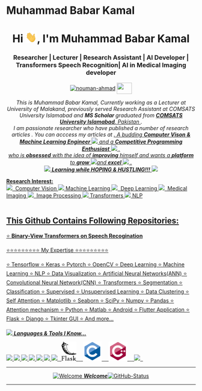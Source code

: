 # Muhammad Babar Kamal
<h1 align="center">Hi <img src="https://raw.githubusercontent.com/ABSphreak/ABSphreak/master/gifs/Hi.gif" width="30px">, I'm Muhammad Babar Kamal</h1>
<h3 align="center"> Researcher | Lecturer | Research Assistant | AI Developer | Transformers Speech Recognition| AI in Medical Imaging developer  </h3>
<p align="center">
<a href="https://www.linkedin.com/in/muhammad-babar-kamal-153607151/" target="blank"><img align="center" src="https://cdn.jsdelivr.net/npm/simple-icons@3.0.1/icons/linkedin.svg" alt="nouman-ahmad" height="30" width="40" /></a>
<a href = "mailto: muhammadbabarkamal@gmail.com"><img align="center" src="https://simpleicons.org/icons/gmail.svg" height="30" width="40" /></a>
</p>
</p>
 
 
<p align="center">
  <em>
    This is Muhammad Babar Kamal, Currently working as a Lecturer at University of Malakand, previously served Research Assistant at COMSATS University Islamabad and  <b>MS Scholar </b> graduated from <a href="http://islamabad.comsats.edu.pk/"> <b>COMSATS University Islamabad</b>, Pakistan </a>. <br>
    I am passionate researcher who have published a number of research articles . You can acccess my articles at <a href="https://scholar.google.com.pk/citations?user=7ep2qYEAAAAJ&hl=en"> .
    A budding <b>Computer Vison & Machine Learning Engineer</b> <img src="https://github.com/TheDudeThatCode/TheDudeThatCode/blob/master/Assets/Developer.gif" width="30px"> and a <b>Competitive Programming Enthusiast</b>&nbsp;<img src="https://github.com/TheDudeThatCode/TheDudeThatCode/blob/master/Assets/Designer.gif" width="36px">&nbsp,<br>who is <b>obsessed</b>
    with the idea of <b>improving</b> himself and wants a <b>platform</b> to 
    <b>grow</b> <img src="https://github.com/TheDudeThatCode/TheDudeThatCode/blob/master/Assets/Rocket.gif" width="18px">and 
    <b>excel</b> <img src="https://github.com/TheDudeThatCode/TheDudeThatCode/blob/master/Assets/Medal.gif" width="20px">&nbsp.
  </em> 
  <br>
  <img src="https://media.giphy.com/media/VgCDAzcKvsR6OM0uWg/giphy.gif" width="50" /> <b><i>Learning while HOPING & HUSTLING!!!</i></b> <img src="https://media.giphy.com/media/7j2hfyeVcDtf2/giphy.gif" width="50" />
</p>


<b>Research Interest: </b><br>
<img src="https://media.giphy.com/media/ObNTw8Uzwy6KQ/giphy.gif" width="30px">&nbsp; Computer Vision 
  <img src="https://media.giphy.com/media/ObNTw8Uzwy6KQ/giphy.gif" width="30px">&nbsp;Machine Learning 
  <img src="https://media.giphy.com/media/ObNTw8Uzwy6KQ/giphy.gif" width="30px">&nbsp; Deep Learning 
  <img src="https://media.giphy.com/media/ObNTw8Uzwy6KQ/giphy.gif" width="30px">&nbsp; Medical Imaging 
  <img src="https://media.giphy.com/media/ObNTw8Uzwy6KQ/giphy.gif" width="30px">&nbsp; Image Processing 
  <img src="https://media.giphy.com/media/ObNTw8Uzwy6KQ/giphy.gif" width="30px">&nbsp;Transformers
  <img src="https://media.giphy.com/media/ObNTw8Uzwy6KQ/giphy.gif" width="30px">&nbsp;NLP <br> <br>


<h2>This Github Contains Following Repositories:</h2>

⭐<a href="https://github.com/muhammadbabarkamal/Transformers"> <b>Binary-View Transformers on Speech Recogination</b>


⭐⭐⭐⭐⭐⭐⭐⭐⭐ My Expertise ⭐⭐⭐⭐⭐⭐⭐⭐⭐

⭐ Tensorflow ⭐ Keras ⭐ Pytorch ⭐ OpenCV
⭐ Deep Learning ⭐ Machine Learning ⭐ NLP ⭐ Data Visualization
⭐ Artificial Neural Networks(ANN) ⭐ Convolutional Neural Network(CNN)
⭐ Transformers ⭐ Segmentation ⭐ Classification
⭐ Supervised ⭐ Unsupervised Learning ⭐ Data Clustering
⭐ Self Attention ⭐ Matplotlib ⭐ Seaborn ⭐ SciPy
⭐ Numpy ⭐ Pandas ⭐ Attention mechanism ⭐ Python ⭐ Matlab ⭐ Android 
⭐ Flutter Application ⭐ Flask ⭐ Django ⭐ Tkinter GUI ⭐ And more...





<img src="https://media.giphy.com/media/ObNTw8Uzwy6KQ/giphy.gif" width="30px">&nbsp;***Languages & Tools I Know...***
<p align="left">
<code><img height="50" src="https://www.vectorlogo.zone/logos/451research/451research-ar21.svg"></code>
  <code><img height="50" src="https://www.vectorlogo.zone/logos/tensorflow/tensorflow-icon.svg"></code>
 <code><img height="50" src="https://www.vectorlogo.zone/logos/opencv/opencv-ar21.svg"></code>
 <code><img height="50" src="https://www.vectorlogo.zone/logos/usepanda/usepanda-ar21.svg"></code>
 <code><img height="50" src="https://www.vectorlogo.zone/logos/numpy/numpy-ar21.svg"></code>
 <code><img height="50" src="https://www.vectorlogo.zone/logos/pytorch/pytorch-ar21.svg"></code>
 <code><img height="50" src="https://www.vectorlogo.zone/logos/google_cloud/google_cloud-ar21.svg"></code>
  <code> <img height="50" src="https://github.com/Akash-chowrasia/Akash-chowrasia/blob/main/images/flask.svg"> </code>	
  <code> <img height="50" src="https://raw.githubusercontent.com/devicons/devicon/master/icons/c/c-original.svg"> </code>
  <code> <img height="50" src="https://raw.githubusercontent.com/devicons/devicon/master/icons/cplusplus/cplusplus-original.svg"> </code>
  <code> <img height="50" src="https://www.vectorlogo.zone/logos/dotnet/dotnet-ar21.svg"> </code>
  <hr>
  <p align="center">
 <img src="https://media.giphy.com/media/8UHRm5oY4k4FDxq5QG/giphy.gif" width="30px" alt="Welcome"/>&nbsp;<i><b>Welcome</b></i><img src="https://media.giphy.com/media/8UHRm5oY4k4FDxq5QG/giphy.gif" width="30px" alt="GitHub-Status"/></p>

<hr>
